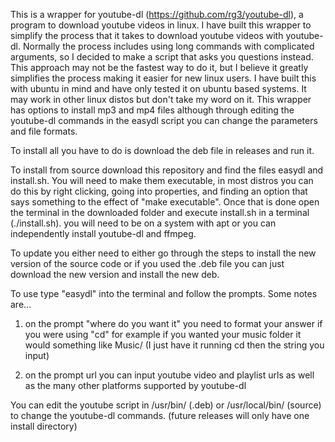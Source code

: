 This is a wrapper for youtube-dl (https://github.com/rg3/youtube-dl), a program to download youtube videos in linux. I have built this wrapper to simplify the process that it takes to download youtube videos with youtube-dl. Normally the process includes using long commands with complicated arguments, so I decided to make a script that asks you questions instead. This approach may not be the fastest way to do it, but I believe it greatly simplifies the process making it easier for new linux users. I have built this with ubuntu in mind and have only tested it on ubuntu based systems. It may work in other linux distos but don't take my word on it. This wrapper has options to install mp3 and mp4 files although through editing the youtube-dl commands in the easydl script you can change the parameters and file formats.

To install all you have to do is download the deb file in releases and run it.

To install from source download this repository and find the files easydl and install.sh. You will need to make them executable, in most distros you can do this by right clicking, going into properties, and finding an option that says something to the effect of "make executable". Once that is done open the terminal in the downloaded folder and execute install.sh in a terminal (./install.sh).
you will need to be on a system with apt or you can independently install youtube-dl and ffmpeg.

To update you either need to either go through the steps to install the new version of the source code or if you used the .deb file you can just download the new version and install the new deb.

To use type "easydl" into the terminal and follow the prompts. Some notes are...
  1. on the prompt "where do you want it" you need to format your answer if you were using "cd" for example if you wanted your       music folder it would something like Music/ (I just have it running cd then the string you input)
  
  2. on the prompt url you can input youtube video and playlist urls as well as the many other platforms supported by youtube-dl
  
You can edit the youtube script in /usr/bin/ (.deb) or /usr/local/bin/ (source) to change the youtube-dl commands. (future releases will only have one install directory)
